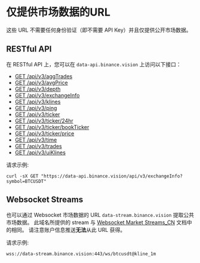 # 仅提供市场数据的URL

这些 URL 不需要任何身份验证（即不需要 API Key）并且仅提供公开市场数据。

## RESTful API

在 RESTful API 上，您可以在 `data-api.binance.vision` 上访问以下接口：

* [GET /api/v3/aggTrades](../rest-api_CN.md#aggTrades)
* [GET /api/v3/avgPrice](../rest-api_CN.md#avgPrice)
* [GET /api/v3/depth](../rest-api_CN.md#depth)
* [GET /api/v3/exchangeInfo](../rest-api_CN.md#exchangeInfo)
* [GET /api/v3/klines](../rest-api_CN.md#klines)
* [GET /api/v3/ping](../rest-api_CN.md#ping)
* [GET /api/v3/ticker](../rest-api_CN.md#rollingwindowticker)
* [GET /api/v3/ticker/24hr](../rest-api_CN.md#twentyfourhourticker)
* [GET /api/v3/ticker/bookTicker](../rest-api_CN.md#bookTicker)
* [GET /api/v3/ticker/price](../rest-api_CN.md#ticker-price)
* [GET /api/v3/time](../rest-api_CN.md#time)
* [GET /api/v3/trades](../rest-api_CN.md#trades)
* [GET /api/v3/uiKlines](../rest-api_CN.md#uiKlines)

请求示例:

```
curl -sX GET "https://data-api.binance.vision/api/v3/exchangeInfo?symbol=BTCUSDT" 
```

## Websocket Streams

也可以通过 Websocket 市场数据的 URL `data-stream.binance.vision` 提取公共市场数据。
此域名所提供的 stream 与 [Websocket Market Streams_CN](../web-socket-streams_CN.md) 文档中的相同。
请注意账户信息推送**无法**从此 URL 获得。

请求示例:

```
wss://data-stream.binance.vision:443/ws/btcusdt@kline_1m
```

